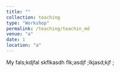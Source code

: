 ```yaml
---
title: ""
collection: teaching
type: "Workshop"
permalink: /teaching/teachin_md
venue: "a"
date: 1
location: "a"
---
```


My fals;kdjfal skflkasdh flk;asdjf ;lkjasd;kjf ;
